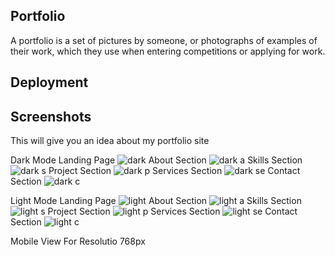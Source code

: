 
## Portfolio

A portfolio is a set of pictures by someone, or photographs of examples of their work, which they use when entering competitions or applying for work.
    


## Deployment




## Screenshots

This will give you an idea about my portfolio site

Dark Mode
Landing Page
![dark](https://github.com/sushantskb/Bharat_Intern/assets/91365425/dd7de9b6-ed2a-4c28-805c-cf430ff59cf3)
About Section
![dark a](https://github.com/sushantskb/Bharat_Intern/assets/91365425/1741b998-806e-4701-8aff-a0702f10c7b6)
Skills Section
![dark s](https://github.com/sushantskb/Bharat_Intern/assets/91365425/47ee9cdb-b0fe-49c7-89db-c3cf8e94c986)
Project Section
![dark p](https://github.com/sushantskb/Bharat_Intern/assets/91365425/ca1fa7af-3fa8-4fac-b6d9-fbf18d591f51)
Services Section
![dark se](https://github.com/sushantskb/Bharat_Intern/assets/91365425/0bfb6567-4164-47cd-99b4-0fd3274e1242)
Contact Section
![dark c](https://github.com/sushantskb/Bharat_Intern/assets/91365425/21f9dd5f-61cf-49b4-85e8-d44b44d1be5f)


Light Mode
Landing Page
![light](https://github.com/sushantskb/Bharat_Intern/assets/91365425/c30814bb-c9c1-4e3e-bc1b-15946100a503)
About Section
![light a](https://github.com/sushantskb/Bharat_Intern/assets/91365425/5fd03ab1-71fa-4296-b9c0-9cbfe40ea681)
Skills Section
![light s](https://github.com/sushantskb/Bharat_Intern/assets/91365425/96153b58-256d-4f70-aecf-a3ccfa902d6b)
Project Section
![light p](https://github.com/sushantskb/Bharat_Intern/assets/91365425/6c522ca9-1f86-472e-83d7-d5a3540db95b)
Services Section
![light se](https://github.com/sushantskb/Bharat_Intern/assets/91365425/923de6ae-158e-41d3-b921-9901e24c373b)
Contact Section
![light c](https://github.com/sushantskb/Bharat_Intern/assets/91365425/1f01e4f2-842d-4871-a88e-29db0b6b6bc4)

Mobile View For Resolutio 768px

